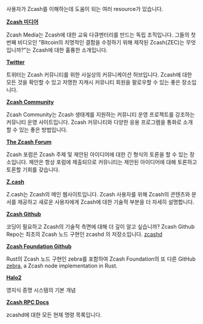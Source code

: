 사용자가 Zcash를 이해하는데 도움이 되는 여러 resource가 있습니다.

**[Zcash 미디어](https://www.youtube.com/c/ZcashMedia)**

Zcash Media는 Zcash에 대한 교육 다큐멘터리를 만드는 독립 조직입니다. 그들의 첫 번째 비디오인 "Bitcoin의 치명적인 결함을 수정하기 위해 제작된 Zcash(ZEC)는 무엇입니까?"는 Zcash에 대한 훌륭한 소개입니다.

**[Twitter](twitter.com)**

트위터는 Zcash 커뮤니티를 위한 사실상의 커뮤니케이션 허브입니다. Zcash에 대한 모든 것을 확인할 수 있고 저명한 지캐시 커뮤니티 회원을 팔로우할 수 있는 좋은 장소입니다. 

**[Zcash Community](zcashcommunity.com)**

Zcash Community는 Zcash 생태계를 지원하는 커뮤니티 운영 프로젝트를 강조하는 커뮤니티 운영 사이트입니다. Zcash 커뮤니티와 다양한 응용 프로그램을 통화로 소개할 수 있는 좋은 방법입니다.

**[The Zcash Forum](forum.zcashcommunity.com)**

 Zcash 포럼은 Zcash 주제 및 제안된 아이디어에 대한 긴 형식의 토론을 할 수 있는 장소입니다. 제안은 항상 포럼에 제출되므로 커뮤니티는 제안된 아이디어에 대해 토론하고 토론할 기회를 갖습니다.

**[Z.cash](z.cash)**

Z.cash는 Zcash의 메인 웹사이트입니다. Zcash 사용자를 위해 Zcash의 콘텐츠와 문서를 제공하고 새로운 사용자에게 Zcash에 대한 기술적 부분을 더 자세히 설명합니다.

**[Zcash Github](https://github.com/zcash/zcash)**

코딩이 필요하고 Zcash의 기술적 측면에 대해 더 깊이 알고 싶습니까? Zcash Github Repo는 최초의 Zcash 노드 구현인 zcashd 의 저장소입니다. [zcashd](https://electriccoin.co/zcashd/)

**[Zcash Foundation Github](https://github.com/ZcashFoundation)**

Rust의 Zcash 노드 구현인 zebra를 포함하여 Zcash Foundation의 또 다른 GitHub [zebra](https://github.com/ZcashFoundation/zebra), a Zcash node implementation in Rust.

**[Halo2](https://zcash.github.io/halo2/index.html)**

영지식 증명 시스템의 기본 개념

**[Zcash RPC Docs](https://zcash.github.io/rpc/)**

zcashd에 대한 모든 현재 명령 목록입니다.
